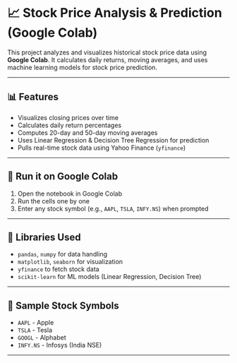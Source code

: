 # 📈 Stock Price Analysis & Prediction (Google Colab)

This project analyzes and visualizes historical stock price data using **Google Colab**. It calculates daily returns, moving averages, and uses machine learning models for stock price prediction.

---

## 📊 Features

- Visualizes closing prices over time  
- Calculates daily return percentages  
- Computes 20-day and 50-day moving averages  
- Uses Linear Regression & Decision Tree Regression for prediction  
- Pulls real-time stock data using Yahoo Finance (`yfinance`)

---

## 🚀 Run it on Google Colab

1. Open the notebook in Google Colab
2. Run the cells one by one
3. Enter any stock symbol (e.g., `AAPL`, `TSLA`, `INFY.NS`) when prompted

---

## 🔧 Libraries Used

- `pandas`, `numpy` for data handling  
- `matplotlib`, `seaborn` for visualization  
- `yfinance` to fetch stock data  
- `scikit-learn` for ML models (Linear Regression, Decision Tree)

---

## 📌 Sample Stock Symbols

- `AAPL` - Apple  
- `TSLA` - Tesla  
- `GOOGL` - Alphabet  
- `INFY.NS` - Infosys (India NSE)



---

